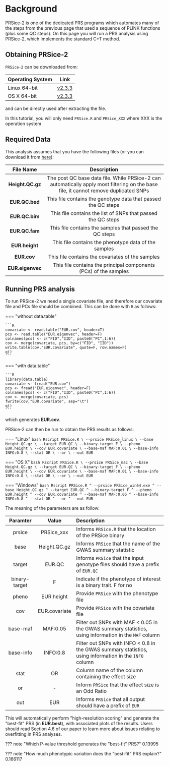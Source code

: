 # Background

PRSice-2 is one of the dedicated PRS programs which automates many of the steps from the previous page that used a sequence of PLINK functions (plus some QC steps). 
On this page you will run a PRS analysis using PRSice-2, which implements the standard C+T method.

## Obtaining PRSice-2
`PRSice-2` can be downloaded from:

| Operating System | Link |
| -----------------|:----:|
| Linux 64-bit | [v2.3.3](https://github.com/choishingwan/PRSice/releases/download/2.3.3/PRSice_linux.zip) |
| OS X 64-bit | [v2.3.3](https://github.com/choishingwan/PRSice/releases/download/2.3.3/PRSice_mac.zip) |

and can be directly used after extracting the file. 

In this tutorial, you will only need `PRSice.R` and `PRSice_XXX` where XXX is the operation system

## Required Data

This analysis assumes that you have the following files (or you can download it from [here](https://drive.google.com/file/d/1x_G0Gxk9jFMY-PMqwtg6-vdEyUPp5p5u/view?usp=sharing)): 

|File Name | Description|
|:-:|:-:|
|**Height.QC.gz**| The post QC base data file. While PRSice-2 can automatically apply most filtering on the base file, it cannot remove duplicated SNPs|
|**EUR.QC.bed**| This file contains the genotype data that passed the QC steps |
|**EUR.QC.bim**| This file contains the list of SNPs that passed the QC steps |
|**EUR.QC.fam**| This file contains the samples that passed the QC steps |
|**EUR.height**| This file contains the phenotype data of the samples |
|**EUR.cov**| This file contains the covariates of the samples |
|**EUR.eigenvec**| This file contains the principal components (PCs) of the samples |

## Running PRS analysis
To run PRSice-2 we need a single covariate file, and therefore our covariate file and PCs file should be combined. This can be done with `R` as follows:

=== "without data.table"    

    ```R
    covariate <- read.table("EUR.cov", header=T)
    pcs <- read.table("EUR.eigenvec", header=F)
    colnames(pcs) <- c("FID","IID", paste0("PC",1:6))
    cov <- merge(covariate, pcs, by=c("FID", "IID"))
    write.table(cov,"EUR.covariate", quote=F, row.names=F)
    q()
    ```

=== "with data.table"

    ```R
    library(data.table)
    covariate <- fread("EUR.cov")
    pcs <- fread("EUR.eigenvec", header=F)
    colnames(pcs) <- c("FID","IID", paste0("PC",1:6))
    cov <- merge(covariate, pcs)
    fwrite(cov,"EUR.covariate", sep="\t")
    q()
    ```

which generates **EUR.cov**.

PRSice-2 can then be run to obtain the PRS results as follows:

=== "Linux"
    ```bash
    Rscript PRSice.R \
        --prsice PRSice_linux \
        --base Height.QC.gz \
        --target EUR.QC \
        --binary-target F \
        --pheno EUR.height \
        --cov EUR.covariate \
        --base-maf MAF:0.01 \
        --base-info INFO:0.8 \
        --stat OR \
        --or \
        --out EUR
    ```

=== "OS X"
    ```bash
    Rscript PRSice.R \
        --prsice PRSice_mac \
        --base Height.QC.gz \
        --target EUR.QC \
        --binary-target F \
        --pheno EUR.height \
        --cov EUR.covariate \
        --base-maf MAF:0.01 \
        --base-info INFO:0.8 \
        --stat OR \
        --or \
        --out EUR
    ```

=== "Windows"
    ```bash
    Rscript PRSice.R ^
        --prsice PRSice_win64.exe ^
        --base Height.QC.gz ^
        --target EUR.QC ^
        --binary-target F ^
        --pheno EUR.height ^
        --cov EUR.covariate ^
        --base-maf MAF:0.05 ^
        --base-info INFO:0.8 ^
        --stat OR ^
        --or ^
        --out EUR
    ```

The meaning of the parameters are as follow:

| Paramter | Value | Description|
|:-:|:-:|:-|
|prsice|PRSice_xxx| Informs `PRSice.R` that the location of the PRSice binary |
|base| Height.QC.gz| Informs `PRSice` that the name of the GWAS summary statistic |
|target| EUR.QC| Informs `PRSice` that the input genotype files should have a prefix of `EUR.QC` |
|binary-target| F| Indicate if the phenotype of interest is a binary trait. F for no |
|pheno| EUR.height| Provide `PRSice` with the phenotype file |
|cov| EUR.covariate| Provide `PRSice` with the covariate file |
|base-maf| MAF:0.05| Filter out SNPs with MAF < 0.05 in the GWAS summary statistics, using information in the `MAF` column|
|base-info| INFO:0.8| Filter out SNPs with INFO < 0.8 in the GWAS summary statistics, using information in the `INFO` column|
|stat| OR| Column name of the column containing the effect size|
|or|-| Inform `PRSice` that the effect size is an Odd Ratio|
|out | EUR | Informs `PRSice` that all output should have a prefix of `EUR`|

This will automatically perform "high-resolution scoring" and generate the "best-fit" PRS (in **EUR.best**), with associated plots of the results. 
Users should read Section 4.6 of our paper to learn more about issues relating to overfitting in PRS analyses.  

??? note "Which P-value threshold generates the "best-fit" PRS?"
    0.13995

??? note "How much phenotypic variation does the "best-fit" PRS explain?"
    0.166117
